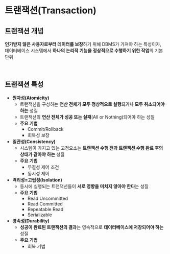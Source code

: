 # 트랜잭션(Transaction)



## 트랜잭션 개념
**인가받지 않은 사용자로부터 데이터를 보장**하기 위해 DBMS가 가져야 하는 특성이자, 데이터베이스 시스템에서 **하나의 논리적 기능을 정상적으로 수행하기 위한 작업**의 기본 단위

<br>

## 트랜잭션 특성
- **원자성(Atomicity)**
  - 트랜잭션을 구성하는 **연산 전체가 모두 정상적으로 실행되거나 모두 취소되어야 하는** 성질
  - 트랜잭션의 **연산 전체가 성공 또는 실패**(All or Nothing)되어야 하는 성질
  - **주요 기법**
    - Commit/Rollback
    - 회복성 보장
- **일관성(Consistency)**
  - 시스템이 가지고 있는 고정요소는 **트랜잭션 수행 전과 트랜잭션 수행 완료 후의 상태가 같아야 하는** 성질
  - **주요 기법**
    - 무결성 제어 조건
    - 동시성 제어
- **격리성=고립성(Isolation)**
  - 동시에 실행되는 트랜잭션들이 **서로 영향을 미치지 않아야 한다**는 성질
  - **주요 기법**
    - Read Uncommitted
    - Read Committed
    - Repeatable Read
    - Serializable
- **영속성(Durability)**
  - **성공이 완료된 트랜잭션의 결과**는 영속적으로 **데이터베이스에 저장되어야 하는** 성질
  - **주요 기법**
    - 회복 기법

